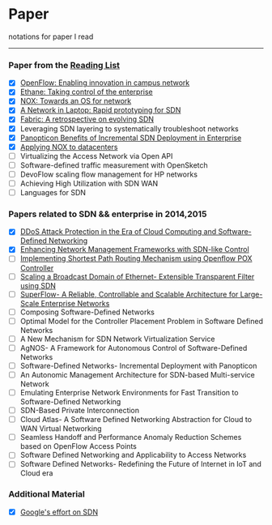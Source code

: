 # Paper
notations for paper I read

---
### Paper from the [Reading List](http://www.nec-labs.com/~lume/sdn-reading-list.html)

  
- [x] [OpenFlow: Enabling innovation in campus network](https://github.com/chris-void/paper/blob/master/reading-list/OpenFlow%20enabling%20innovation%20in%20campus%20network.md)
- [x] [Ethane: Taking control of the enterprise](https://github.com/chris-void/paper/blob/master/reading-list/Ethane%20taking%20control%20of%20the%20enterprise.md)                                         
- [x] [NOX: Towards an OS for network](https://github.com/chris-void/paper/blob/master/reading-list/NOX%20towards%20an%20os%20for%20network.md)
- [x] [A Network in Laptop: Rapid prototyping for SDN](https://github.com/chris-void/paper/blob/master/reading-list/A%20Network%20in%20a%20Laptop.md)
- [x] [Fabric: A retrospective on evolving SDN](https://github.com/chris-void/paper/blob/master/reading-list/Fabric%20a%20retrospective%20on%20evolving%20SDN.md)
- [x] Leveraging SDN layering to systematically troubleshoot networks
- [x] [Panopticon Benefits of Incremental SDN Deployment in Enterprise](https://github.com/chris-void/paper/blob/master/reading-list/Panopticon%20Benefits%20of%20Incremental%20SDN%20Deployment%20in%20Enterprise.md)
- [x] [Applying NOX to datacenters](https://github.com/chris-void/paper/blob/master/reading-list/Applying%20NOX%20to%20datacenters.md)
- [ ] Virtualizing the Access Network via Open API
- [ ] Software-defined traffic measurement with OpenSketch
- [ ] DevoFlow scaling flow management for HP networks
- [ ] Achieving High Utilization with SDN WAN 
- [ ] Languages for SDN  

### Papers related to **SDN** && **enterprise** in 2014,2015

- [x] [DDoS Attack Protection in the Era of Cloud Computing and Software-Defined Networking](https://github.com/chris-void/paper/blob/master/2013-2015/DDoS%20Attack%20Protection%20in%20the%20Era%20of%20Cloud%20and%20SDN.md)
- [x] [Enhancing Network Management Frameworks with SDN-like Control](https://github.com/chris-void/paper/blob/master/2013-2015/Enhancing%20Network%20Management%20Frameworks%20with%20SDN-like%20Control.md)
- [ ] [Implementing Shortest Path Routing Mechanism using Openflow POX Controller](https://github.com/chris-void/paper/blob/master/2013-2015/Implementing%20Shortest%20Path%20Routing%20Mechanism%20using%20Openflow%20POX%20Controller.md)
- [ ] [Scaling a Broadcast Domain of Ethernet- Extensible Transparent Filter using SDN]()
- [ ] [SuperFlow- A Reliable, Controllable and Scalable Architecture for Large-Scale Enterprise Networks](https://github.com/chris-void/paper/blob/master/2013-2015/SuperFlow:%20A%20Reliable%20Controllable%20and%20Scalable%20Architecture%20for%20Large-Scale%20Enterprise%20Networks.md)
- [ ] Composing Software-Defined Networks
- [ ] Optimal Model for the Controller Placement Problem in Software Defined Networks
- [ ] A New Mechanism for SDN Network Virtualization Service
- [ ] AgNOS- A Framework for Autonomous Control of Software-Defined Networks
- [ ] Software-Defined Networks- Incremental Deployment with Panopticon
- [ ] An Autonomic Management Architecture for SDN-based Multi-service Network
- [ ] Emulating Enterprise Network Environments for Fast Transition to Software-Defined Networking
- [ ] SDN-Based Private Interconnection
- [ ] Cloud Atlas- A Software Defined Networking Abstraction for Cloud to WAN Virtual Networking
- [ ] Seamless Handoff and Performance Anomaly Reduction Schemes based on OpenFlow Access Points
- [ ] Software Defined Networking and Applicability to Access Networks
- [ ] Software Defined Networks- Redefining the Future of Internet in IoT and Cloud era

### Additional Material
- [x] [Google's effort on SDN](https://github.com/chris-void/paper/blob/master/additional/2015-1-18-google-with-sdn.md)


